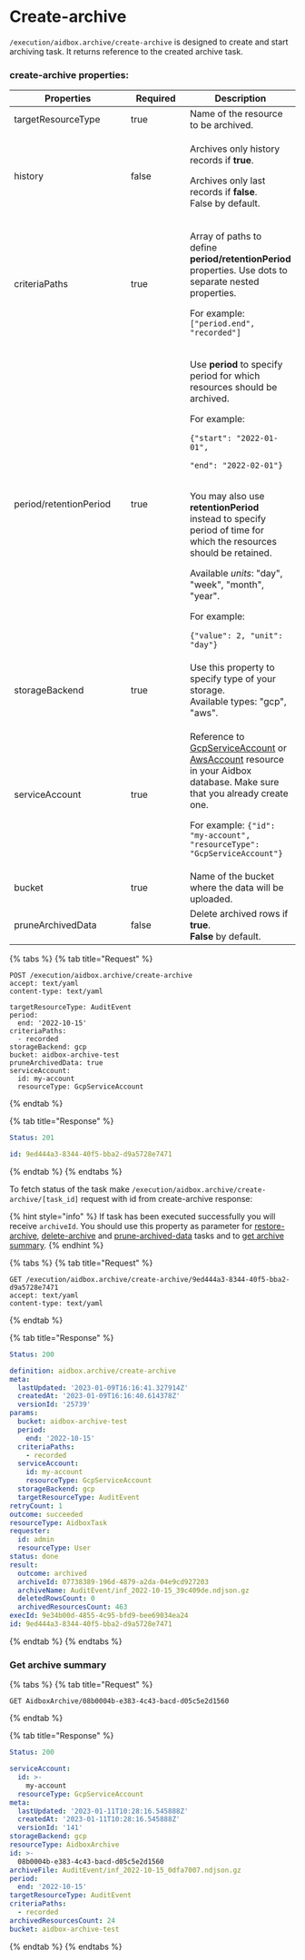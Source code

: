 # Create-archive

`/execution/aidbox.archive/create-archive` is designed to create and start archiving task. It returns reference to the created archive task.

### create-archive properties:

<table><thead><tr><th width="216">Properties</th><th width="113.33333333333331" data-type="checkbox">Required</th><th>Description</th></tr></thead><tbody><tr><td>targetResourceType</td><td>true</td><td>Name of the resource to be archived.</td></tr><tr><td>history</td><td>false</td><td><p>Archives only history records if <strong>true</strong>.</p><p>Archives only last records if <strong>false</strong>.<br>False by default.</p></td></tr><tr><td>criteriaPaths</td><td>true</td><td><p>Array of paths to define <strong>period/retentionPeriod</strong> properties. Use dots to separate nested properties.</p><p>For example: <code>["period.end", "recorded"]</code></p></td></tr><tr><td>period/retentionPeriod</td><td>true</td><td><p>Use <strong>period</strong> to specify period for which resources should be archived.</p><p>For example:</p><p><code>{"start": "2022-01-01",</code></p><p><code>"end": "2022-02-01"}</code></p><p><br>You may also use <strong>retentionPeriod</strong> instead to specify period of time for which the resources should be retained.</p><p>Available <em>units</em>: "day", "week", "month", "year".</p><p>For example:</p><p><code>{"value": 2, "unit": "day"}</code></p></td></tr><tr><td>storageBackend</td><td>true</td><td>Use this property to specify type of your storage.<br>Available types: "gcp", "aws".</td></tr><tr><td>serviceAccount</td><td>true</td><td><p>Reference to <a href="../../../file-storage/gcp-cloud-storage.md#create-gcpserviceaccount">GcpServiceAccount</a> or <a href="../../../file-storage/aws-s3.md#setup-awsaccount">AwsAccount</a> resource in your Aidbox database. Make sure that you already create one.</p><p>For example: <code>{"id": "my-account", "resourceType": "GcpServiceAccount"}</code></p></td></tr><tr><td>bucket</td><td>true</td><td>Name of the bucket where the data will be uploaded.</td></tr><tr><td>pruneArchivedData</td><td>false</td><td>Delete archived rows if <strong>true</strong>.<br><strong>False</strong> by default.</td></tr></tbody></table>

{% tabs %}
{% tab title="Request" %}
```http
POST /execution/aidbox.archive/create-archive
accept: text/yaml
content-type: text/yaml

targetResourceType: AuditEvent
period:
  end: '2022-10-15'
criteriaPaths:
  - recorded
storageBackend: gcp
bucket: aidbox-archive-test
pruneArchivedData: true
serviceAccount:
  id: my-account
  resourceType: GcpServiceAccount
```
{% endtab %}

{% tab title="Response" %}
```yaml
Status: 201

id: 9ed444a3-8344-40f5-bba2-d9a5728e7471
```
{% endtab %}
{% endtabs %}

To fetch status of the task make `/execution/aidbox.archive/create-archive/[task_id]` request with id from create-archive response:

{% hint style="info" %}
If task has been executed successfully you will receive `archiveId`. You should use this property as parameter for [restore-archive](restore-archive.md), [delete-archive](delete-archive.md) and [prune-archived-data](prune-archived-data.md) tasks and to [get archive summary](create-archive.md#get-archive-summary).
{% endhint %}

{% tabs %}
{% tab title="Request" %}
```http
GET /execution/aidbox.archive/create-archive/9ed444a3-8344-40f5-bba2-d9a5728e7471
accept: text/yaml
content-type: text/yaml
```
{% endtab %}

{% tab title="Response" %}
```yaml
Status: 200

definition: aidbox.archive/create-archive
meta:
  lastUpdated: '2023-01-09T16:16:41.327914Z'
  createdAt: '2023-01-09T16:16:40.614378Z'
  versionId: '25739'
params:
  bucket: aidbox-archive-test
  period:
    end: '2022-10-15'
  criteriaPaths:
    - recorded
  serviceAccount:
    id: my-account
    resourceType: GcpServiceAccount
  storageBackend: gcp
  targetResourceType: AuditEvent
retryCount: 1
outcome: succeeded
resourceType: AidboxTask
requester:
  id: admin
  resourceType: User
status: done
result:
  outcome: archived
  archiveId: 07738389-196d-4879-a2da-04e9cd927203
  archiveName: AuditEvent/inf_2022-10-15_39c409de.ndjson.gz
  deletedRowsCount: 0
  archivedResourcesCount: 463
execId: 9e34b00d-4855-4c95-bfd9-bee69034ea24
id: 9ed444a3-8344-40f5-bba2-d9a5728e7471
```
{% endtab %}
{% endtabs %}

### Get archive summary

{% tabs %}
{% tab title="Request" %}
```http
GET AidboxArchive/08b0004b-e383-4c43-bacd-d05c5e2d1560
```
{% endtab %}

{% tab title="Response" %}
```yaml
Status: 200

serviceAccount:
  id: >-
    my-account
  resourceType: GcpServiceAccount
meta:
  lastUpdated: '2023-01-11T10:28:16.545888Z'
  createdAt: '2023-01-11T10:28:16.545888Z'
  versionId: '141'
storageBackend: gcp
resourceType: AidboxArchive
id: >-
  08b0004b-e383-4c43-bacd-d05c5e2d1560
archiveFile: AuditEvent/inf_2022-10-15_0dfa7007.ndjson.gz
period:
  end: '2022-10-15'
targetResourceType: AuditEvent
criteriaPaths:
  - recorded
archivedResourcesCount: 24
bucket: aidbox-archive-test

```
{% endtab %}
{% endtabs %}
